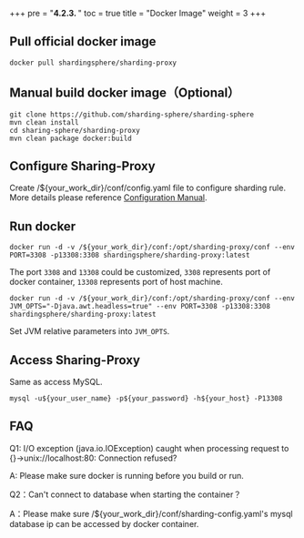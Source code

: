 +++
pre = "<b>4.2.3. </b>"
toc = true
title = "Docker Image"
weight = 3
+++

## Pull official docker image

``` 
docker pull shardingsphere/sharding-proxy
```

## Manual build docker image（Optional）

``` 
git clone https://github.com/sharding-sphere/sharding-sphere
mvn clean install
cd sharing-sphere/sharding-proxy
mvn clean package docker:build
```

## Configure Sharing-Proxy

Create /${your_work_dir}/conf/config.yaml file to configure sharding rule. More details please reference [Configuration Manual](/en/manual/sharding-proxy/configuration/).

## Run docker

```
docker run -d -v /${your_work_dir}/conf:/opt/sharding-proxy/conf --env PORT=3308 -p13308:3308 shardingsphere/sharding-proxy:latest
```

The port `3308` and `13308` could be customized, `3308` represents port of docker container, `13308` represents port of host machine.

```
docker run -d -v /${your_work_dir}/conf:/opt/sharding-proxy/conf --env JVM_OPTS="-Djava.awt.headless=true" --env PORT=3308 -p13308:3308 shardingsphere/sharding-proxy:latest
```

Set JVM relative parameters into `JVM_OPTS`.

## Access Sharing-Proxy

Same as access MySQL.

```
mysql -u${your_user_name} -p${your_password} -h${your_host} -P13308
```

## FAQ

Q1: I/O exception (java.io.IOException) caught when processing request to {}->unix://localhost:80: Connection refused?

A: Please make sure docker is running before you build or run.

Q2：Can't connect to database when starting the container？

A：Please make sure /${your_work_dir}/conf/sharding-config.yaml's mysql database ip can be accessed by docker container.
